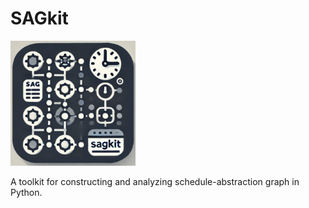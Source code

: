 # SAGkit

<img src="doc/sagkit.png" alt="go-sag" width="200">

A toolkit for constructing and analyzing schedule-abstraction graph in Python.
